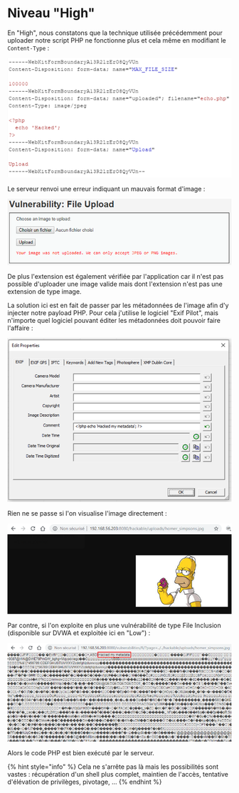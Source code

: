 # Niveau "High"

En "High", nous constatons que la technique utilisée précédemment pour uploader notre script PHP ne fonctionne plus et cela même en modifiant le `Content-Type` :

![](../../../../.gitbook/assets/1e0ab4cb53726442207bcb4d14e9e251.png)

Le serveur renvoi une erreur indiquant un mauvais format d'image :

![](../../../../.gitbook/assets/40e5e73ad8a5e2c8e2412981c9dd5a2c.png)

De plus l'extension est également vérifiée par l'application car il n'est pas possible d'uploader une image valide mais dont l'extension n'est pas une extension de type image.

La solution ici est en fait de passer par les métadonnées de l'image afin d'y injecter notre payload PHP. Pour cela j'utilise le logiciel "Exif Pilot", mais n'importe quel logiciel pouvant éditer les métadonnées doit pouvoir faire l'affaire :

![](../../../../.gitbook/assets/9bdecaa28670f077fa7fdb730201d8be.png)

Rien ne se passe si l'on visualise l'image directement :

![](../../../../.gitbook/assets/abdc1b531e346bccc83116d5a1703892.png)

Par contre, si l'on exploite en plus une vulnérabilité de type File Inclusion \(disponible sur DVWA et exploitée ici en "Low"\) :

![](../../../../.gitbook/assets/85009f332def02ee08861fe6963c1500%20%281%29.png)

Alors le code PHP est bien exécuté par le serveur.

{% hint style="info" %}
Cela ne s'arrête pas là mais les possibilités sont vastes : récupération d'un shell plus complet, maintien de l'accès, tentative d'élévation de privilèges, pivotage, ...
{% endhint %}

